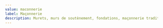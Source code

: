 ```yaml
---
value: maconnerie
label: Maçonnerie
description: Murets, murs de soutènement, fondations, maçonnerie traditionnelle...
---
```

